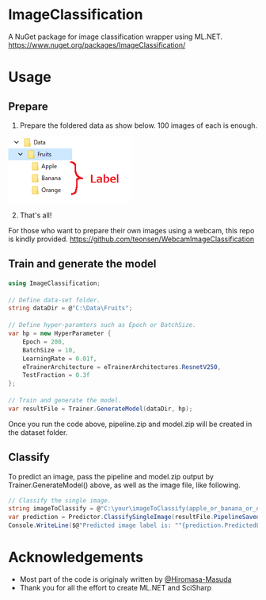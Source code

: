 # ImageClassification
A NuGet package for image classification wrapper using ML.NET.
https://www.nuget.org/packages/ImageClassification/

# Usage

## Prepare

1. Prepare the foldered data as show below. 100 images of each is enough.

![Image](dataset_foldering.png)

2. That's all!

For those who want to prepare their own images using a webcam, this repo is kindly provided.
https://github.com/teonsen/WebcamImageClassification

## Train and generate the model
```csharp
using ImageClassification;

// Define data-set folder.
string dataDir = @"C:\Data\Fruits";
            
// Define hyper-paramters such as Epoch or BatchSize.
var hp = new HyperParameter {
    Epoch = 200,
    BatchSize = 10,
    LearningRate = 0.01f,
    eTrainerArchitecture = eTrainerArchitectures.ResnetV250,
    TestFraction = 0.3f
};

// Train and generate the model.
var resultFile = Trainer.GenerateModel(dataDir, hp);
```
Once you run the code above, pipeline.zip and model.zip will be created in the dataset folder.

## Classify
To predict an image, pass the pipeline and model.zip output by Trainer.GenerateModel() above, as well as the image file, like following.
```csharp
// Classify the single image.
string imageToClassify = @"C:\your\imageToClassify(apple_or_banana_or_orange).png";
var prediction = Predictor.ClassifySingleImage(resultFile.PipelineSavedPath, resultFile.ModelSavedPath, imageToClassify);
Console.WriteLine($@"Predicted image label is: ""{prediction.PredictedLabel}"". Score:{prediction.Score}");
```

# Acknowledgements
* Most part of the code is originaly written by [@Hiromasa-Masuda](https://github.com/Hiromasa-Masuda)
* Thank you for all the effort to create ML.NET and SciSharp
